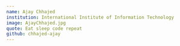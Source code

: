 ```yaml
---
name: Ajay Chhajed
institution: International Institute of Information Technology
image: AjayChhajed.jpg
quote: Eat sleep code repeat
github: chhajed-ajay
---
```



